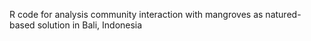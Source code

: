 R code for analysis community interaction with mangroves as natured-based solution in Bali, Indonesia

